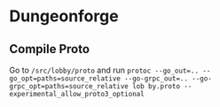 # Dungeonforge

## Compile Proto

Go to `/src/lobby/proto` and run `protoc --go_out=.. --go_opt=paths=source_relative --go-grpc_out=.. --go-grpc_opt=paths=source_relative lob
by.proto --experimental_allow_proto3_optional`